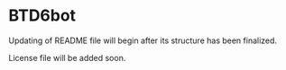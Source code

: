 # BTD6bot

Updating of README file will begin after its structure has been finalized.

License file will be added soon.